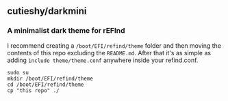 ## cutieshy/darkmini
### A minimalist dark theme for rEFInd
I recommend creating a `/boot/EFI/refind/theme` folder and then moving the contents of this repo excluding the `README.md`. 
After that it's as simple as adding ```include theme/theme.conf``` anywhere inside your refind.conf.
```
sudo su
mkdir /boot/EFI/refind/theme
cd /boot/EFI/refind/theme
cp "this repo" ./
```